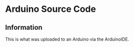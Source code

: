 # Arduino Source Code

<h2>Information</h2>
This is what was uploaded to an Arduino via the ArduinoIDE.
